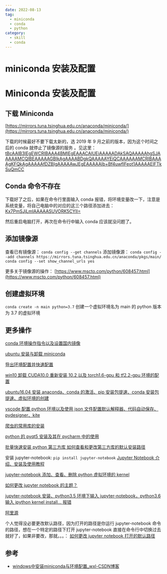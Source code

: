 ```yaml
---
date: 2022-08-13
tag:
  - miniconda
  - conda
  - python
category:
  - skill
  - conda
---
```


# miniconda 安装及配置

# Miniconda 安装及配置


## 下载 Miniconda

[https://mirrors.tuna.tsinghua.edu.cn/anaconda/miniconda/](https://mirrors.tuna.tsinghua.edu.cn/anaconda/miniconda/)

下载的时候最好不要下载太新的，选 2019 年 9 月之前的版本，因为这个时间之后的 conda 就停止了镜像源的服务 。见这里： [tBcAAIB3IEgEWCRIBAAA4BMIEgEAAACAIUEiAAAAADAkSAQAAAAAhgSJAAAAAMCQIBEAAAAAGBIkAgAAAABDgkQAAAAAYEiQCAAAAAAMCRIBAAAAgKFQkAgAAAAAfDZBIgAAAAAwJEgEAAAAAIb+Bf4uwfIFeot1AAAAAElFTkSuQmCC](.//)

## Conda 命令不存在

下载好了之后，如果在命令行里面输入 conda 报错，将环境变量改一下，注意是系统变量，将自己电脑中的对应的这三个路径添加进去： [Kx7PmSJjLmIAAAAASUVORK5CYII=](.//)

然后重启电脑打开，再次在命令行中输入 conda 应该就没问题了。

## 添加镜像源

查看已有镜像源： `conda config --get channels` 添加镜像源： `conda config --add channels https://mirrors.tuna.tsinghua.edu.cn/anaconda/pkgs/main/` `conda config --set show_channel_urls yes`

更多关于镜像源的操作： [https://www.mscto.com/python/608457.html](https://www.mscto.com/python/608457.html)

## 创建虚拟环境

`conda create -n main python=3.7` 创建一个虚拟环境名为 main 的 python 版本为 3.7 的虚拟环境

## 更多操作

[conda 环境操作指令以及设置国内镜像](https://blog.csdn.net/weixin_43141320/article/details/105744732)

[ubuntu 安装与卸载 miniconda](https://blog.csdn.net/weixin_43141320/article/details/108343528)

[导出环境配置并快速配置](https://blog.csdn.net/weixin_43141320/article/details/106644682)

[win10 卸载 CUDA10.0 重新安装 10.2 以及 torch1.6-gpu 和 tf2.2-gpu 环境的配置](https://blog.csdn.net/weixin_43141320/article/details/107977407)

[ubuntu16.04 安装 anaconda、conda 的激活、pip 安装包提速、conda 安装包提速、虚拟环境的创建](https://blog.csdn.net/weixin_43141320/article/details/106295141)

[vscode 配置 python 环境以及使用 json 文件配置默认解释器、代码自动保存、pydesigner、kite](https://blog.csdn.net/weixin_43141320/article/details/105943590)

[爬虫的常用库的安装](https://blog.csdn.net/weixin_43141320/article/details/106993580)

[python 的 pyqt5 安装及其在 pycharm 中的使用](https://blog.csdn.net/weixin_43141320/article/details/105742153)

[批量快速安装 python 第三方库 如何查看和更改第三方库的默认安装路径](https://blog.csdn.net/weixin_43141320/article/details/104819827)

安装 jupyter-notebook: `pip install jupyter-notebook` [Jupyter Notebook 介绍、安装及使用教程](https://www.jianshu.com/p/91365f343585)

[jupyter-notebook 添加、查看、删除 python 虚拟环境的 kernel](https://blog.csdn.net/weixin_43141320/article/details/106296893)

[如何更改 jupyter notebook 的主题？](https://blog.csdn.net/weixin_43141320/article/details/106469231)

[jupyter-notebook 安装、python3.5 环境下输入 jupyter-notebook，python3.6 输入 ipython kernel install… 报错](https://blog.csdn.net/weixin_43141320/article/details/106571721)

[阿里源](https://developer.aliyun.com/mirror/pypi?spm=a2c6h.13651102.0.0.3e221b115ucO5u)

个人觉得没必要更改默认路径，因为打开的路径是你运行 jupyter-notebook 命令的路径，想在一个特定的路径下打开 jupyter-notebook 直接在命令行中切换过去就好了，如果非要改，那就。。。： [如何更改 jupyter notebook 打开的默认路径](https://blog.csdn.net/weixin_43141320/article/details/104863182)


## 参考

- [windows中安装miniconda与环境配置_wxl-CSDN博客](https://blog.csdn.net/weixin_43141320/article/details/107955115)
